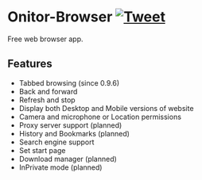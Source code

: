 # Onitor-Browser [![Tweet](https://img.shields.io/twitter/url/http/shields.io.svg?style=social)](https://twitter.com/intent/tweet?text=Onitor%20Browser%20source%20code%20on%20Github&url=https://github.com/10Develops/onitor&via=10develops&hashtags=onitorbrowser,10develops,uwp)
Free web browser app.

## Features
* Tabbed browsing (since 0.9.6)
* Back and forward
* Refresh and stop
* Display both Desktop and Mobile versions of website
* Camera and microphone or Location permissions
* Proxy server support (planned)
* History and Bookmarks (planned)
* Search engine support
* Set start page
* Download manager (planned)
* InPrivate mode (planned)
